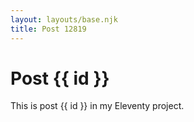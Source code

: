 ```yaml
---
layout: layouts/base.njk
title: Post 12819
---
```


# Post {{ id }}

This is post {{ id }} in my Eleventy project.
